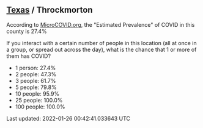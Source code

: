 
## [Texas](/united-states/texas) / Throckmorton

According to [MicroCOVID.org](http://microcovid.org),
the "Estimated Prevalence" of COVID in this county is 27.4%

If you interact with a certain number of people in this location
(all at once in a group, or spread out across the day), what is the chance that
1 or more of them has COVID?

- 1 person: 27.4%
- 2 people: 47.3%
- 3 people: 61.7%
- 5 people: 79.8%
- 10 people: 95.9%
- 25 people: 100.0%
- 100 people: 100.0%

Last updated: 2022-01-26 00:42:41.033643 UTC
